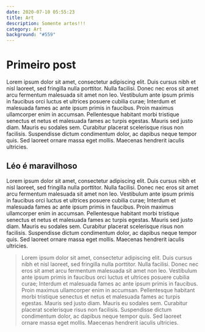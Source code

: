 ```yaml
---
date: 2020-07-10 05:55:23
title: Art
description: Somente artes!!!
category: Art
background: "#559"
---
```


# Primeiro post

Lorem ipsum dolor sit amet, consectetur adipiscing elit. Duis cursus nibh et nisl laoreet, sed fringilla nulla porttitor. Nulla facilisi. Donec nec eros sit amet arcu fermentum malesuada sit amet non leo. Vestibulum ante ipsum primis in faucibus orci luctus et ultrices posuere cubilia curae; Interdum et malesuada fames ac ante ipsum primis in faucibus. Proin maximus ullamcorper enim in accumsan. Pellentesque habitant morbi tristique senectus et netus et malesuada fames ac turpis egestas. Mauris sed justo diam. Mauris eu sodales sem. Curabitur placerat scelerisque risus non facilisis. Suspendisse dictum condimentum dolor, ac dapibus neque tempor quis. Sed laoreet ornare massa eget mollis. Maecenas hendrerit iaculis ultricies.

## Léo é maravilhoso

Lorem ipsum dolor sit amet, consectetur adipiscing elit. Duis cursus nibh et nisl laoreet, sed fringilla nulla porttitor. Nulla facilisi. Donec nec eros sit amet arcu fermentum malesuada sit amet non leo. Vestibulum ante ipsum primis in faucibus orci luctus et ultrices posuere cubilia curae; Interdum et malesuada fames ac ante ipsum primis in faucibus. Proin maximus ullamcorper enim in accumsan. Pellentesque habitant morbi tristique senectus et netus et malesuada fames ac turpis egestas. Mauris sed justo diam. Mauris eu sodales sem. Curabitur placerat scelerisque risus non facilisis. Suspendisse dictum condimentum dolor, ac dapibus neque tempor quis. Sed laoreet ornare massa eget mollis. Maecenas hendrerit iaculis ultricies.

> Lorem ipsum dolor sit amet, consectetur adipiscing elit. Duis cursus nibh et nisl laoreet, sed fringilla nulla porttitor. Nulla facilisi. Donec nec eros sit amet arcu fermentum malesuada sit amet non leo. Vestibulum ante ipsum primis in faucibus orci luctus et ultrices posuere cubilia curae; Interdum et malesuada fames ac ante ipsum primis in faucibus. Proin maximus ullamcorper enim in accumsan. Pellentesque habitant morbi tristique senectus et netus et malesuada fames ac turpis egestas. Mauris sed justo diam. Mauris eu sodales sem. Curabitur placerat scelerisque risus non facilisis. Suspendisse dictum condimentum dolor, ac dapibus neque tempor quis. Sed laoreet ornare massa eget mollis. Maecenas hendrerit iaculis ultricies.
